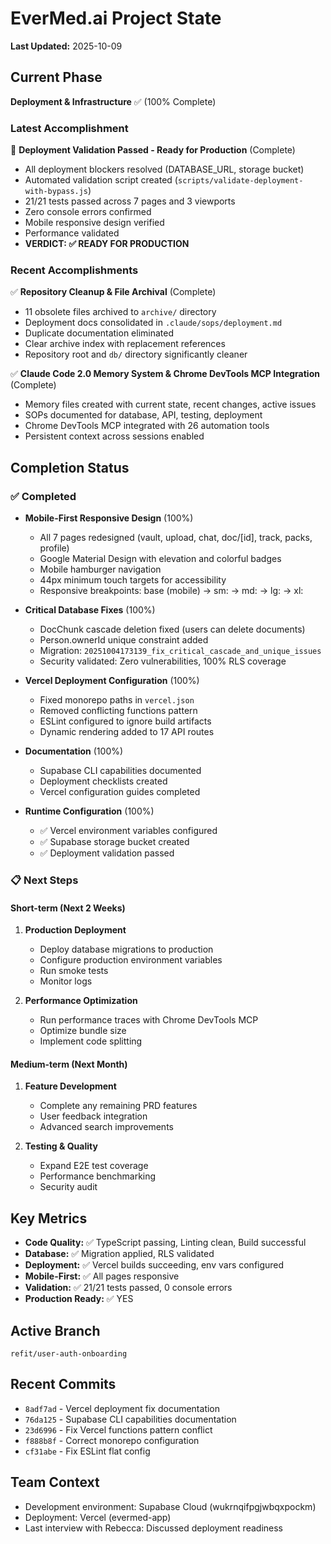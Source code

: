 # EverMed.ai Project State

**Last Updated:** 2025-10-09

## Current Phase
**Deployment & Infrastructure** ✅ (100% Complete)

### Latest Accomplishment
🎉 **Deployment Validation Passed - Ready for Production** (Complete)
- All deployment blockers resolved (DATABASE_URL, storage bucket)
- Automated validation script created (`scripts/validate-deployment-with-bypass.js`)
- 21/21 tests passed across 7 pages and 3 viewports
- Zero console errors confirmed
- Mobile responsive design verified
- Performance validated
- **VERDICT: ✅ READY FOR PRODUCTION**

### Recent Accomplishments
✅ **Repository Cleanup & File Archival** (Complete)
- 11 obsolete files archived to `archive/` directory
- Deployment docs consolidated in `.claude/sops/deployment.md`
- Duplicate documentation eliminated
- Clear archive index with replacement references
- Repository root and `db/` directory significantly cleaner

✅ **Claude Code 2.0 Memory System & Chrome DevTools MCP Integration** (Complete)
- Memory files created with current state, recent changes, active issues
- SOPs documented for database, API, testing, deployment
- Chrome DevTools MCP integrated with 26 automation tools
- Persistent context across sessions enabled

## Completion Status

### ✅ Completed
- **Mobile-First Responsive Design** (100%)
  - All 7 pages redesigned (vault, upload, chat, doc/[id], track, packs, profile)
  - Google Material Design with elevation and colorful badges
  - Mobile hamburger navigation
  - 44px minimum touch targets for accessibility
  - Responsive breakpoints: base (mobile) → sm: → md: → lg: → xl:

- **Critical Database Fixes** (100%)
  - DocChunk cascade deletion fixed (users can delete documents)
  - Person.ownerId unique constraint added
  - Migration: `20251004173139_fix_critical_cascade_and_unique_issues`
  - Security validated: Zero vulnerabilities, 100% RLS coverage

- **Vercel Deployment Configuration** (100%)
  - Fixed monorepo paths in `vercel.json`
  - Removed conflicting functions pattern
  - ESLint configured to ignore build artifacts
  - Dynamic rendering added to 17 API routes

- **Documentation** (100%)
  - Supabase CLI capabilities documented
  - Deployment checklists created
  - Vercel configuration guides completed

- **Runtime Configuration** (100%)
  - ✅ Vercel environment variables configured
  - ✅ Supabase storage bucket created
  - ✅ Deployment validation passed

### 📋 Next Steps

#### Short-term (Next 2 Weeks)
1. **Production Deployment**
   - Deploy database migrations to production
   - Configure production environment variables
   - Run smoke tests
   - Monitor logs

2. **Performance Optimization**
   - Run performance traces with Chrome DevTools MCP
   - Optimize bundle size
   - Implement code splitting

#### Medium-term (Next Month)
1. **Feature Development**
   - Complete any remaining PRD features
   - User feedback integration
   - Advanced search improvements

2. **Testing & Quality**
   - Expand E2E test coverage
   - Performance benchmarking
   - Security audit

## Key Metrics
- **Code Quality:** ✅ TypeScript passing, Linting clean, Build successful
- **Database:** ✅ Migration applied, RLS validated
- **Deployment:** ✅ Vercel builds succeeding, env vars configured
- **Mobile-First:** ✅ All pages responsive
- **Validation:** ✅ 21/21 tests passed, 0 console errors
- **Production Ready:** ✅ YES

## Active Branch
`refit/user-auth-onboarding`

## Recent Commits
- `8adf7ad` - Vercel deployment fix documentation
- `76da125` - Supabase CLI capabilities documentation
- `23d6996` - Fix Vercel functions pattern conflict
- `f888b8f` - Correct monorepo configuration
- `cf31abe` - Fix ESLint flat config

## Team Context
- Development environment: Supabase Cloud (wukrnqifpgjwbqxpockm)
- Deployment: Vercel (evermed-app)
- Last interview with Rebecca: Discussed deployment readiness
